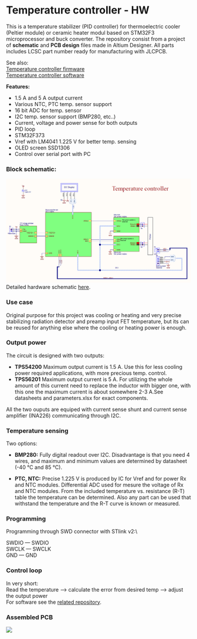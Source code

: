 # Temperature controller - HW

This is a temperature stabilizer (PID controller) for thermoelectric cooler (Peltier module) or ceramic heater modul based on STM32F3 microprocessor and buck converter. The repository consist from a project of **schematic** and **PCB design** files made in Altium Designer. All parts includes LCSC part number ready for manufacturing with JLCPCB.

See also:\
[Temperature controller firmware](https://github.com/norbertg1/Temperature_Controller-FW)\
[Temperature controller software](https://github.com/norbertg1/Temperature_Controller-SW)

**Features:**
 - 1.5 A and 5 A output current
 - Various NTC, PTC temp. sensor support
 - 16 bit ADC for temp. sensor
 - I2C temp. sensor support (BMP280, etc..)
 - Current, voltage and power sense for both outputs
 - PID loop
 - STM32F373
 - Vref with LM4041 1.225 V for better temp. sensing
 - OLED screen SSD1306
 - Control over serial port with PC

### Block schematic:

<img src="doc/schematic_blockview.png" alt=" "> \
Detailed hardware schematic [here](/doc/Temperature_controller.pdf).
### Use case

Original purpose for this project was cooling or heating and very precise stabilizing radiation detector and preamp input FET temperature, but its can be reused for anything else where the cooling or heating power is enough.

### Output power

The circuit is designed with two outputs:
 - **TPS54200**
Maximum output current is 1.5 A. Use this for less cooling power required applications, with more precious temp. control.
 - **TPS56201**
Maximum output current is 5 A. For utilizing the whole amount of this current need to replace the inductor with bigger one, with this one the maximum current is about somewhere 2-3 A.See datasheets and parameters.xlsx for exact components.

All the two ouputs are equiped with current sense shunt and current sense amplifier (INA226) communicating through I2C.

### Temperature sensing

Two options:
 - **BMP280:** Fully digital readout over I2C. Disadvantage is that you need 4 wires, and maximum and minimum values are determined by datasheet (-40 °C and 85 °C).

 - **PTC, NTC:** Precise 1.225 V is produced by IC for Vref and for power Rx and NTC modules. Differential ADC used for mesure the voltage of Rx and NTC modules. From the included temperature vs. resistance (R-T) table the temperature can be determined.
Also any part can be used that withstand the temperature and the R-T curve is known or measured.

### Programming

Programming through SWD connector with STlink v2:\

SWDIO — SWDIO\
SWCLK — SWCLK\
GND — GND

### Control loop
In very short:\
Read the temperature --> calculate the error from desired temp --> adjust the output power\
For software see the [related repository](https://github.com/xnorbi/Temperature_Controller-SW).

### Assembled PCB

<img src="doc/temp_controller_completeWdescr.png" alt=" " width="1000"/>



